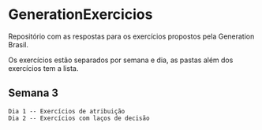 # GenerationExercicios
Repositório com as respostas para os exercícios propostos pela Generation Brasil.

Os exercícios estão separados por semana e dia, as pastas além dos exercícios tem a lista.

## Semana 3
```
Dia 1 -- Exercícios de atribuição
Dia 2 -- Exercícios com laços de decisão
```
